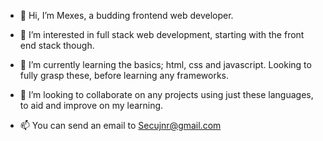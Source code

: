 - 👋 Hi, I’m Mexes, a budding frontend web developer. 
- 👀 I’m interested in full stack web development, starting with the front end stack though. 
- 🌱 I’m currently learning the basics; html, css and javascript. Looking to fully grasp these, before learning any frameworks. 
- 💞️ I’m looking to collaborate on any projects using just these languages, to aid and improve on my learning. 

- 📫 You can send an email to Secujnr@gmail.com

<!---
Mexes98/Mexes98 is a ✨ special ✨ repository because its `README.md` (this file) appears on your GitHub profile.
You can click the Preview link to take a look at your changes.
--->
